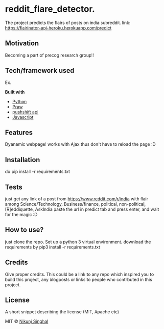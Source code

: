 # reddit_flare_detector.

The project predicts the flairs of posts on india subreddit.
link: https://flairinator-api-heroku.herokuapp.com/predict

## Motivation
Becoming a part of precog research group!!

## Tech/framework used
Ex.

<b>Built with</b>
- [Python](https://electron.atom.io)
- [Praw]()
- [pushshift api]()
- [Javascript]()

## Features
Dyanamic webpage! works with Ajax thus don't have to reload the page :D


## Installation
do pip install -r requirements.txt

## Tests
just get any link of a post from https://www.reddit.com/r/india
with flair among Science/Technology, Business/finance, political, non-political, [R]eddiquette, AskIndia 
paste the url in predict tab and press enter, and wait for the magic :D

## How to use?
just clone the repo.
Set up a python 3 virtual environment.
download the requirements by pip3 install -r requirements.txt



## Credits
Give proper credits. This could be a link to any repo which inspired you to build this project, any blogposts or links to people who contrbuted in this project. 


## License
A short snippet describing the license (MIT, Apache etc)

MIT © [Nikunj Singhal]()
